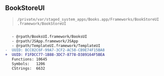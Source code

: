 ## BookStoreUI

> `/private/var/staged_system_apps/Books.app/Frameworks/BookStoreUI.framework/BookStoreUI`

```diff

   - @rpath/BooksUI.framework/BooksUI
   - @rpath/JSApp.framework/JSApp
   - @rpath/TemplateUI.framework/TemplateUI
-  UUID: BCC02C6F-99A7-3CF2-AC58-CB9E74F15BA8
+  UUID: F1FDCC77-1B88-3DC7-8778-D389164F5BEA
   Functions: 10645
   Symbols:   1206
   CStrings:  6632

```
